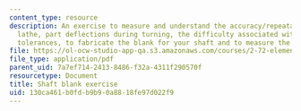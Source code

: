 ```yaml
---
content_type: resource
description: An exercise to measure and understand the accuracy/repeatability of a
  lathe, part deflections during turning, the difficulty associated with meeting tight
  tolerances, to fabricate the blank for your shaft and to measure the shaft's geometry.
file: https://ol-ocw-studio-app-qa.s3.amazonaws.com/courses/2-72-elements-of-mechanical-design-spring-2009/130ca461b0fdb9b90a8818fe97d022f9_MIT2_72s09_lec02_shaft.pdf
file_type: application/pdf
parent_uid: 7a7ef714-2413-8486-f32a-4311f290570f
resourcetype: Document
title: Shaft blank exercise
uid: 130ca461-b0fd-b9b9-0a88-18fe97d022f9
---
```

